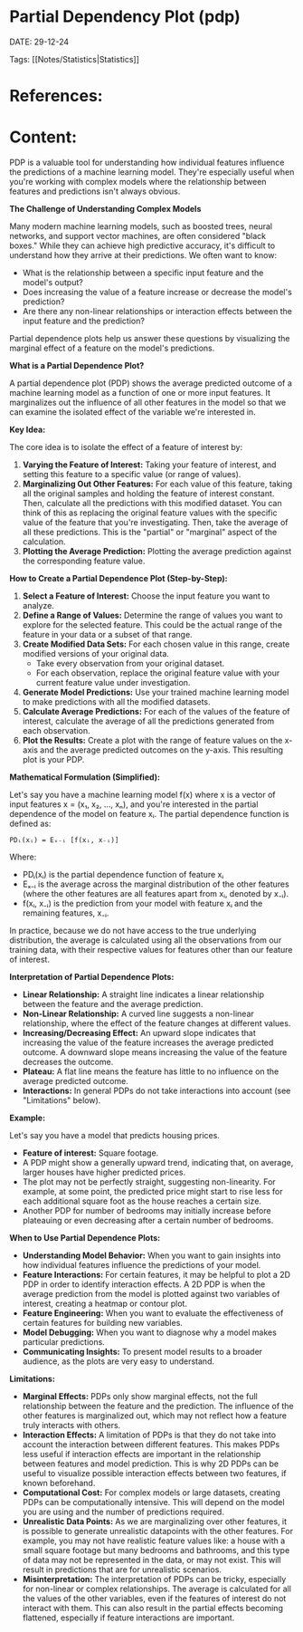 
# Partial Dependency Plot (pdp)


DATE:  29-12-24


Tags: [[Notes/Statistics|Statistics]]

# References:




# Content:

PDP is a valuable tool for understanding how individual features influence the predictions of a machine learning model. They're especially useful when you're working with complex models where the relationship between features and predictions isn't always obvious.

**The Challenge of Understanding Complex Models**

Many modern machine learning models, such as boosted trees, neural networks, and support vector machines, are often considered "black boxes." While they can achieve high predictive accuracy, it's difficult to understand how they arrive at their predictions. We often want to know:

- What is the relationship between a specific input feature and the model's output?
- Does increasing the value of a feature increase or decrease the model's prediction?
- Are there any non-linear relationships or interaction effects between the input feature and the prediction?

Partial dependence plots help us answer these questions by visualizing the marginal effect of a feature on the model's predictions.

**What is a Partial Dependence Plot?**

A partial dependence plot (PDP) shows the average predicted outcome of a machine learning model as a function of one or more input features. It marginalizes out the influence of all other features in the model so that we can examine the isolated effect of the variable we're interested in.

**Key Idea:**

The core idea is to isolate the effect of a feature of interest by:

1. **Varying the Feature of Interest:** Taking your feature of interest, and setting this feature to a specific value (or range of values).
2. **Marginalizing Out Other Features:** For each value of this feature, taking all the original samples and holding the feature of interest constant. Then, calculate all the predictions with this modified dataset. You can think of this as replacing the original feature values with the specific value of the feature that you're investigating. Then, take the average of all these predictions. This is the "partial" or "marginal" aspect of the calculation.
3. **Plotting the Average Prediction:** Plotting the average prediction against the corresponding feature value.

**How to Create a Partial Dependence Plot (Step-by-Step):**

1. **Select a Feature of Interest:** Choose the input feature you want to analyze.
2. **Define a Range of Values:** Determine the range of values you want to explore for the selected feature. This could be the actual range of the feature in your data or a subset of that range.
3. **Create Modified Data Sets:** For each chosen value in this range, create modified versions of your original data.
    - Take every observation from your original dataset.
    - For each observation, replace the original feature value with your current feature value under investigation.
4. **Generate Model Predictions:** Use your trained machine learning model to make predictions with all the modified datasets.
5. **Calculate Average Predictions:** For each of the values of the feature of interest, calculate the average of all the predictions generated from each observation.
6. **Plot the Results:** Create a plot with the range of feature values on the x-axis and the average predicted outcomes on the y-axis. This resulting plot is your PDP.

**Mathematical Formulation (Simplified):**

Let's say you have a machine learning model f(x) where x is a vector of input features x = (x₁, x₂, ..., xₙ), and you're interested in the partial dependence of the model on feature xᵢ. The partial dependence function is defined as:

```
PDᵢ(xᵢ) = Eₓ₋ᵢ [f(xᵢ, x₋ᵢ)]
```

Where:

- PDᵢ(xᵢ) is the partial dependence function of feature xᵢ
- Eₓ₋ᵢ is the average across the marginal distribution of the other features (where the other features are all features apart from xᵢ, denoted by x₋ᵢ).
- f(xᵢ, x₋ᵢ) is the prediction from your model with feature xᵢ and the remaining features, x₋ᵢ.

In practice, because we do not have access to the true underlying distribution, the average is calculated using all the observations from our training data, with their respective values for features other than our feature of interest.

**Interpretation of Partial Dependence Plots:**

- **Linear Relationship:** A straight line indicates a linear relationship between the feature and the average prediction.
- **Non-Linear Relationship:** A curved line suggests a non-linear relationship, where the effect of the feature changes at different values.
- **Increasing/Decreasing Effect:** An upward slope indicates that increasing the value of the feature increases the average predicted outcome. A downward slope means increasing the value of the feature decreases the outcome.
- **Plateau:** A flat line means the feature has little to no influence on the average predicted outcome.
- **Interactions:** In general PDPs do not take interactions into account (see "Limitations" below).

**Example:**

Let's say you have a model that predicts housing prices.

- **Feature of interest:** Square footage.
- A PDP might show a generally upward trend, indicating that, on average, larger houses have higher predicted prices.
- The plot may not be perfectly straight, suggesting non-linearity. For example, at some point, the predicted price might start to rise less for each additional square foot as the house reaches a certain size.
- Another PDP for number of bedrooms may initially increase before plateauing or even decreasing after a certain number of bedrooms.

**When to Use Partial Dependence Plots:**

- **Understanding Model Behavior:** When you want to gain insights into how individual features influence the predictions of your model.
- **Feature Interactions:** For certain features, it may be helpful to plot a 2D PDP in order to identify interaction effects. A 2D PDP is when the average prediction from the model is plotted against two variables of interest, creating a heatmap or contour plot.
- **Feature Engineering:** When you want to evaluate the effectiveness of certain features for building new variables.
- **Model Debugging:** When you want to diagnose why a model makes particular predictions.
- **Communicating Insights:** To present model results to a broader audience, as the plots are very easy to understand.

**Limitations:**

- **Marginal Effects:** PDPs only show marginal effects, not the full relationship between the feature and the prediction. The influence of the other features is marginalized out, which may not reflect how a feature truly interacts with others.
- **Interaction Effects:** A limitation of PDPs is that they do not take into account the interaction between different features. This makes PDPs less useful if interaction effects are important in the relationship between features and model prediction. This is why 2D PDPs can be useful to visualize possible interaction effects between two features, if known beforehand.
- **Computational Cost:** For complex models or large datasets, creating PDPs can be computationally intensive. This will depend on the model you are using and the number of predictions required.
- **Unrealistic Data Points:** As we are marginalizing over other features, it is possible to generate unrealistic datapoints with the other features. For example, you may not have realistic feature values like: a house with a small square footage but many bedrooms and bathrooms, and this type of data may not be represented in the data, or may not exist. This will result in predictions that are for unrealistic scenarios.
- **Misinterpretation:** The interpretation of PDPs can be tricky, especially for non-linear or complex relationships. The average is calculated for all the values of the other variables, even if the features of interest do not interact with them. This can also result in the partial effects becoming flattened, especially if feature interactions are important.